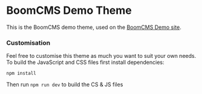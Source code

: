 BoomCMS Demo Theme
=========

This is the BoomCMS demo theme, used on the [BoomCMS Demo site](https://demo.boomcms.net).

### Customisation

Feel free to customise this theme as much you want to suit your own needs. To build the JavaScript and CSS files first install dependencies:

```
npm install
```

Then run `npm run dev` to build the CS & JS files
